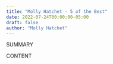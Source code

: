 ```yaml
---
title: "Molly Hatchet - 5 of the Best"
date: 2022-07-24T00:00:00-05:00
draft: false
author: "Molly Hatchet"
---
```


SUMMARY

<!--more-->

CONTENT